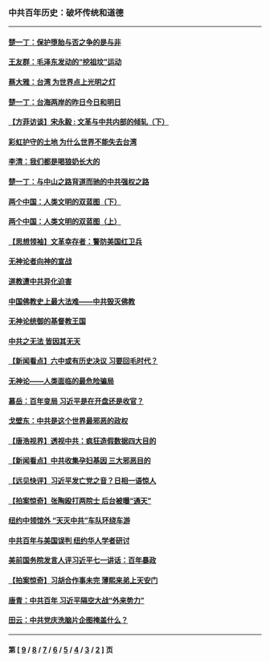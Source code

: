 ### 中共百年历史：破坏传统和道德
---
#### [楚一丁：保护堕胎与否之争的是与非](../../pages/nf1176114/n13815642.md?03040430) 
#### [王友群：毛泽东发动的“挖祖坟”运动](../../pages/nf1176114/n13723639.md?03040430) 
#### [蔡大雅：台湾 为世界点上光明之灯](../../pages/nf1176114/n13531530.md?03040430) 
#### [楚一丁：台海两岸的昨日今日和明日](../../pages/nf1176114/n13531468.md?03040430) 
#### [【方菲访谈】宋永毅 : 文革与中共内部的倾轧（下）](../../pages/nf1176114/n13486836.md?03040430) 
#### [彩虹护守的土地 为什么世界不能失去台湾](../../pages/nf1176114/n13476849.md?03040430) 
#### [李清：我们都是喝狼奶长大的](../../pages/nf1176114/n13471478.md?03040430) 
#### [楚一丁：与中山之路背道而驰的中共强权之路](../../pages/nf1176114/n13437270.md?03040430) 
#### [两个中国：人类文明的双蓝图（下）](../../pages/nf1176114/n13423132.md?03040430) 
#### [两个中国：人类文明的双蓝图（上）](../../pages/nf1176114/n13422687.md?03040430) 
#### [【思想领袖】文革幸存者：警防美国红卫兵](../../pages/nf1176114/n13339289.md?03040430) 
#### [无神论者向神的宣战](../../pages/nf1176114/n13281535.md?03040430) 
#### [道教遭中共异化迫害](../../pages/nf1176114/n13281463.md?03040430) 
#### [中国佛教史上最大法难——中共毁灭佛教](../../pages/nf1176114/n13281397.md?03040430) 
#### [无神论统御的基督教王国](../../pages/nf1176114/n13281280.md?03040430) 
#### [中共之无法 皆因其无天](../../pages/nf1176114/n13281088.md?03040430) 
#### [【新闻看点】六中或有历史决议 习要回毛时代？](../../pages/nf1176114/n13222895.md?03040430) 
#### [无神论——人类面临的最危险骗局](../../pages/nf1176114/n13196137.md?03040430) 
#### [慕岳：百年变局 习近平是在开盘还是收官？](../../pages/nf1176114/n13206516.md?03040430) 
#### [戈壁东：中共是这个世界最邪恶的政权](../../pages/nf1176114/n13085641.md?03040430) 
#### [【唐浩视界】透视中共：疯狂造假数据四大目的](../../pages/nf1176114/n13080590.md?03040430) 
#### [【新闻看点】中共收集孕妇基因 三大邪恶目的](../../pages/nf1176114/n13077182.md?03040430) 
#### [【远见快评】习近平发亡党之音？日相一语惊人](../../pages/nf1176114/n13074809.md?03040430) 
#### [【拍案惊奇】张陶殴打两院士 后台被曝“通天”](../../pages/nf1176114/n13070496.md?03040430) 
#### [纽约中领馆外 “天灭中共”车队环绕车游](../../pages/nf1176114/n13070693.md?03040430) 
#### [中共百年与美国误判 纽约华人学者研讨](../../pages/nf1176114/n13067969.md?03040430) 
#### [美前国务院发言人评习近平七一讲话：百年暴政](../../pages/nf1176114/n13066986.md?03040430) 
#### [【拍案惊奇】习胡合作事未完 薄熙来弟上天安门](../../pages/nf1176114/n13065867.md?03040430) 
#### [唐青：中共百年 习近平隔空大战“外来势力”](../../pages/nf1176114/n13065976.md?03040430) 
#### [田云：中共党庆洗脑片企图掩盖什么？](../../pages/nf1176114/n13064395.md?03040430) 

---
#### 第 [ [9](./9.md?03040430) / [8](./8.md?03040430) / [7](./7.md?03040430) / [6](./6.md?03040430) / [5](./5.md?03040430) / [4](./4.md?03040430) / [3](./3.md?03040430) / [2](./2.md?03040430) ] 页
